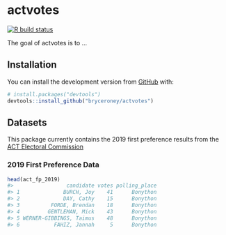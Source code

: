 
<!-- README.md is generated from README.Rmd. Please edit that file -->

# actvotes

<!-- badges: start -->

[![R build
status](https://github.com/bryceroney/actvotes/workflows/R-CMD-check/badge.svg)](https://github.com/bryceroney/actvotes/actions)
<!-- badges: end -->

The goal of actvotes is to …

## Installation

You can install the development version from
[GitHub](https://github.com/) with:

``` r
# install.packages("devtools")
devtools::install_github("bryceroney/actvotes")
```

## Datasets

This package currently contains the 2019 first preference results from
the [ACT Electoral Commission](https://www.elections.act.gov.au)

### 2019 First Preference Data

``` r
head(act_fp_2019)
#>                 candidate votes polling_place
#> 1              BURCH, Joy    41      Bonython
#> 2              DAY, Cathy    15      Bonython
#> 3          FORDE, Brendan    18      Bonython
#> 4         GENTLEMAN, Mick    43      Bonython
#> 5 WERNER-GIBBINGS, Taimus    48      Bonython
#> 6           FAHIZ, Jannah     5      Bonython
```
